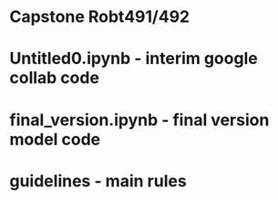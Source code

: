 # Capstone Robt491/492
# Untitled0.ipynb - interim google collab code
# final_version.ipynb - final version model code
# guidelines - main rules
# 
